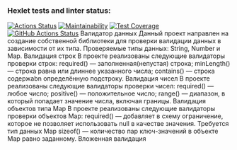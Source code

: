 ### Hexlet tests and linter status:
[![Actions Status](https://github.com/fedorovaea18/java-project-78/actions/workflows/hexlet-check.yml/badge.svg)](https://github.com/fedorovaea18/java-project-78/actions)
[![Maintainability](https://api.codeclimate.com/v1/badges/f98370da14866d304cd0/maintainability)](https://codeclimate.com/github/fedorovaea18/java-project-78/maintainability)
[![Test Coverage](https://api.codeclimate.com/v1/badges/f98370da14866d304cd0/test_coverage)](https://codeclimate.com/github/fedorovaea18/java-project-78/test_coverage)
[![GitHub Actions Status](https://github.com/fedorovaea18/java-project-78/actions/workflows/github-actions.yml/badge.svg)](https://github.com/fedorovaea18/java-project-78/actions)
Валидатор данных
Данный проект направлен на создание собственной библиотеки для проверки валидации данных в зависимости от их типа. Проверяемые типы данных: String, Number и Map.
Валидация строк
В проекте реализованы следующие валидаторы проверки строк:
required() — заполненная(непустая) строка;
minLength() — строка равна или длиннее указанного числа;
contains() — cтрока содержаbn определённую подстроку.
Валидация чисел
В проекте реализованы следующие валидаторы проверки чисел:
required() — любое число;
positive() — положительное число;
range() — диапазон, в который попадает значение числа, включая границы.
Валидация объектов типа Map
В проекте реализованы следующие валидаторы проверки объектов Map:
required() — добавляет в схему ограничение, которое не позволяет использовать null в качестве значения. Требуется тип данных Map
sizeof() — количество пар ключ-значений в объекте Map равно заданному.
Вложенная валидация
